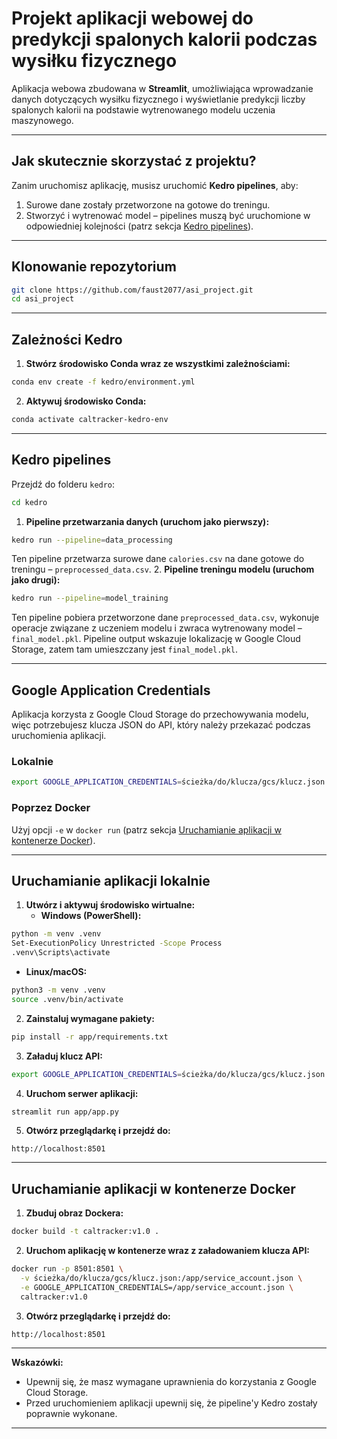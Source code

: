 # Projekt aplikacji webowej do predykcji spalonych kalorii podczas wysiłku fizycznego

Aplikacja webowa zbudowana w **Streamlit**, umożliwiająca wprowadzanie danych dotyczących wysiłku fizycznego i wyświetlanie predykcji liczby spalonych kalorii na podstawie wytrenowanego modelu uczenia maszynowego.

---

## Jak skutecznie skorzystać z projektu?

Zanim uruchomisz aplikację, musisz uruchomić **Kedro pipelines**, aby:

1. Surowe dane zostały przetworzone na gotowe do treningu.
2. Stworzyć i wytrenować model – pipelines muszą być uruchomione w odpowiedniej kolejności (patrz sekcja [Kedro pipelines](#kedro-pipelines)).

---

## Klonowanie repozytorium

```bash
git clone https://github.com/faust2077/asi_project.git
cd asi_project
```


---

## Zależności Kedro

1. **Stwórz środowisko Conda wraz ze wszystkimi zależnościami:**

```bash
conda env create -f kedro/environment.yml
```

2. **Aktywuj środowisko Conda:**

```bash
conda activate caltracker-kedro-env
```


---

## Kedro pipelines

Przejdź do folderu `kedro`:

```bash
cd kedro
```

1. **Pipeline przetwarzania danych (uruchom jako pierwszy):**

```bash
kedro run --pipeline=data_processing
```

Ten pipeline przetwarza surowe dane `calories.csv` na dane gotowe do treningu – `preprocessed_data.csv`.
2. **Pipeline treningu modelu (uruchom jako drugi):**

```bash
kedro run --pipeline=model_training
```

Ten pipeline pobiera przetworzone dane `preprocessed_data.csv`, wykonuje operacje związane z uczeniem modelu i zwraca wytrenowany model – `final_model.pkl`.
Pipeline output wskazuje lokalizację w Google Cloud Storage, zatem tam umieszczany jest `final_model.pkl`.

---

## Google Application Credentials

Aplikacja korzysta z Google Cloud Storage do przechowywania modelu, więc potrzebujesz klucza JSON do API, który należy przekazać podczas uruchomienia aplikacji.

### Lokalnie

```bash
export GOOGLE_APPLICATION_CREDENTIALS=ścieżka/do/klucza/gcs/klucz.json
```


### Poprzez Docker

Użyj opcji `-e` w `docker run` (patrz sekcja [Uruchamianie aplikacji w kontenerze Docker](#uruchamianie-aplikacji-w-kontenerze-docker)).

---

## Uruchamianie aplikacji lokalnie

1. **Utwórz i aktywuj środowisko wirtualne:**
   - **Windows (PowerShell):**
```bash
python -m venv .venv
Set-ExecutionPolicy Unrestricted -Scope Process
.venv\Scripts\activate
```
   - **Linux/macOS:**
```bash
python3 -m venv .venv
source .venv/bin/activate
```
2. **Zainstaluj wymagane pakiety:**

```bash
pip install -r app/requirements.txt
```

3. **Załaduj klucz API:**

```bash
export GOOGLE_APPLICATION_CREDENTIALS=ścieżka/do/klucza/gcs/klucz.json
```

4. **Uruchom serwer aplikacji:**

```bash
streamlit run app/app.py
```

5. **Otwórz przeglądarkę i przejdź do:**

```
http://localhost:8501
```


---

## Uruchamianie aplikacji w kontenerze Docker

1. **Zbuduj obraz Dockera:**

```bash
docker build -t caltracker:v1.0 .
```

2. **Uruchom aplikację w kontenerze wraz z załadowaniem klucza API:**

```bash
docker run -p 8501:8501 \
  -v ścieżka/do/klucza/gcs/klucz.json:/app/service_account.json \
  -e GOOGLE_APPLICATION_CREDENTIALS=/app/service_account.json \
  caltracker:v1.0
```

3. **Otwórz przeglądarkę i przejdź do:**

```
http://localhost:8501
```


---

**Wskazówki:**

- Upewnij się, że masz wymagane uprawnienia do korzystania z Google Cloud Storage.
- Przed uruchomieniem aplikacji upewnij się, że pipeline'y Kedro zostały poprawnie wykonane.

---

